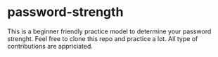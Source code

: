 # password-strength

This is a beginner friendly practice model to determine your password strenght.
Feel free to clone this repo and practice a lot.
All type of contributions are appriciated.
